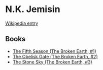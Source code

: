# N.K. Jemisin

[Wikipedia entry](https://en.wikipedia.org/wiki/N.K._Jemisin)

## Books

- [The Fifth Season (The Broken Earth, #1)](The_Fifth_Season_The_Broken_Earth__1.md)
- [The Obelisk Gate (The Broken Earth, #2)](The_Obelisk_Gate_The_Broken_Earth__2.md)
- [The Stone Sky (The Broken Earth, #3)](The_Stone_Sky_The_Broken_Earth__3.md)
